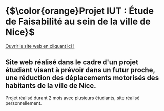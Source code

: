 <h1>{$\color{orange}Projet IUT : Étude de Faisabilité au sein de la ville de Nice}$</h1>

[Ouvrir le site web en cliquant ici !](https://valuthringer.github.io/IUT_Projet_EtudeFaisabiliteNice)

<h2>Site web réalisé dans le cadre d'un projet étudiant visant à prévoir dans un futur proche, une réduction des déplacements motorisés des habitants de la ville de Nice.</h2>

<p>Projet réalisé durant 2 mois avec plusieurs étudiants, site réalisé personnellement.</p>

